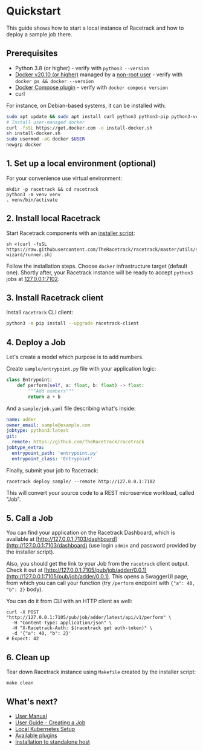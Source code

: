 # Quickstart

This guide shows how to start a local instance of Racetrack
and how to deploy a sample job there.

## Prerequisites

- Python 3.8 (or higher) - verify with `python3 --version`
- [Docker v20.10 (or higher)](https://docs.docker.com/engine/install/ubuntu/)
  managed by a [non-root user](https://docs.docker.com/engine/install/linux-postinstall/#manage-docker-as-a-non-root-user) -
  verify with `docker ps && docker --version`
- [Docker Compose plugin](https://docs.docker.com/compose/install/linux/#install-using-the-repository) -
  verify with `docker compose version`
- curl

For instance, on Debian-based systems, it can be installed with:
```sh
sudo apt update && sudo apt install curl python3 python3-pip python3-venv
# Install user-managed docker
curl -fsSL https://get.docker.com -o install-docker.sh
sh install-docker.sh
sudo usermod -aG docker $USER
newgrp docker
```

## 1. Set up a local environment (optional)
For your convenience use virtual environment:
```shell
mkdir -p racetrack && cd racetrack
python3 -m venv venv
. venv/bin/activate
```

## 2. Install local Racetrack

Start Racetrack components with an [installer script](https://github.com/TheRacetrack/racetrack/blob/master/utils/standalone-wizard/wizard.py):
```shell
sh <(curl -fsSL https://raw.githubusercontent.com/TheRacetrack/racetrack/master/utils/standalone-wizard/runner.sh)
```

Follow the installation steps. Choose `docker` infrastructure target (default one).
Shortly after, your Racetrack instance will be ready to accept `python3` jobs at [127.0.0.1:7102](http://127.0.0.1:7102).

## 3. Install Racetrack client

Install `racetrack` CLI client:
```sh
python3 -m pip install --upgrade racetrack-client
```

## 4. Deploy a Job

Let's create a model which purpose is to add numbers.

Create `sample/entrypoint.py` file with your application logic:
```python
class Entrypoint:
    def perform(self, a: float, b: float) -> float:
        """Add numbers"""
        return a + b
```

And a `sample/job.yaml` file describing what's inside:

```yaml
name: adder
owner_email: sample@example.com
jobtype: python3:latest
git:
  remote: https://github.com/TheRacetrack/racetrack
jobtype_extra:
  entrypoint_path: 'entrypoint.py'
  entrypoint_class: 'Entrypoint'
```

Finally, submit your job to Racetrack:
```shell
racetrack deploy sample/ --remote http://127.0.0.1:7102
```

This will convert your source code to a REST microservice workload, called "Job".

## 5. Call a Job

You can find your application on the Racetrack Dashboard,
which is available at [http://127.0.0.1:7103/dashboard](http://127.0.0.1:7103/dashboard)
(use login `admin` and password provided by the installer script).

Also, you should get the link to your Job from the `racetrack` client output.
Check it out at [http://127.0.0.1:7105/pub/job/adder/0.0.1](http://127.0.0.1:7105/pub/job/adder/0.0.1).
This opens a SwaggerUI page, from which you can call your function
(try `/perform` endpoint with `{"a": 40, "b": 2}` body).

You can do it from CLI with an HTTP client as well:
```shell
curl -X POST "http://127.0.0.1:7105/pub/job/adder/latest/api/v1/perform" \
  -H "Content-Type: application/json" \
  -H "X-Racetrack-Auth: $(racetrack get auth-token)" \
  -d '{"a": 40, "b": 2}'
# Expect: 42
```

## 6. Clean up

Tear down Racetrack instance using `Makefile` created by the installer script:
```shell
make clean
```

## What's next?

- [User Manual](./user/user-guide-1.md)
- [User Guide - Creating a Job](./user/user-guide-2.md)
- [Local Kubernetes Setup](./deployment/local-kubernetes-setup.md)
- [Available plugins](./user/available-plugins.md)
- [Installation to standalone host](./deployment/standalone-host.md)
